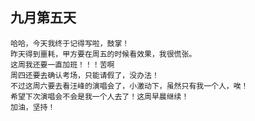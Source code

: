 ## 九月第五天

	哈哈，今天我终于记得写啦，鼓掌！
	昨天得到噩耗，甲方要在周五的时候看效果，我很慌张。
	这周我还要一直加班！！！苦啊
	周四还要去确认考场，只能请假了，没办法！
	不过这周六要去看汪峰的演唱会了，小激动下，虽然只有我一个人，唉！
	希望下次演唱会不会是我一个人去了！这周早晨继续！
	加油，坚持！